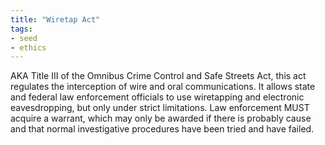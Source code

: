 ```yaml
---
title: "Wiretap Act"
tags:
- seed
- ethics
---
```


AKA Title III of the Omnibus Crime Control and Safe Streets Act, this act regulates the interception of wire and oral communications. It allows state and federal law enforcement officials to use wiretapping and electronic eavesdropping, but only under strict limitations. Law enforcement MUST acquire a warrant, which may only be awarded if there is probably cause and that normal investigative procedures have been tried and have failed.